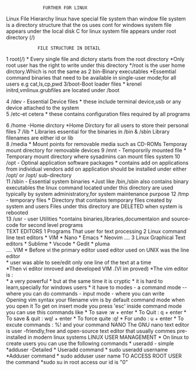                   FURTHER FOR LINUX 
  Linux File Hierarchy
   linux have special file system than window
   file system is a directory structure that the os uses 
  cont 
     for windows system file appears under the local disk C
     for linux system file appears under root directory (/)

                FILE STRUCTURE IN DETAIL
   1 root(/)
      * Every single file and dictory starts from the root directory
      *Only root user has the right to write under this directory 
      */root is the user home dirctory.Which is not the same as
   2 bin-Binary executables
      *Essemtial command binaries that need to be available in single-user mode;for all users 
      e.g cat,ls,cp,pwd
   3/boot-Boot loader files
      * krenel initrd,vmlinux.grubfiles are located under /boot 

   4 /dev - Essential Device files 
      * these include terminal device,usb or any device attached to the system    
   5 /etc-et cetera
      * these contains configuration files required by all programs 

   6 /home -Home dirctory
      *Home Dirctory for all users to store their personal files 
   7 /lib 
      * Libraries essential for the binaries in /bin & /sbin Library filenames are either id or lib   
   8 /media 
      * Mount points for removable media such as CD-ROMs Temporay mount directory for removable devices 
   9 /mnt - Temporsrily mounted file 
      * Temporary mount directory where sysadmins can mount files system
  10 /opt - Optinal application software packages 
      * contains add on applications from individual vendors add on application should be installed under either /opt/ or /opt/ sub-directory     
  11 /sbin - Essential system binaries
      *Just like /bin,/sbin also contains binary executables the linux command located under this directory are used typically by system administratory,for system maintenance purpose 
  12 /tmp - temporary files
      * Directory that contains temporary files created by system and users Files under this directory are DELETED when system is rebooted  
  13 /usr - user Utilities
      *contains binaries,libraries,documentaion and source-code for second level programs   
                     TEXT EDITORS
       1 Programs That user for text processing
       2 Linux command line text editors
              * VIM
              * Nano
              * Emacs
              * Neovim
                    .... 
       3 Linux Graphical Text editors 
              * Sublime 
              * Vscode 
              * Gedit 
              * pluma  
                     ....
                   VIM 
    * Before vi the primary editor used editor used on UNIX was the line editor   
            * user was able to see/edit only one line of the text at a time  
    *Then vi editor imroved and developed VIM .(VI im proved) 
    *The vim editor is :                          
           * a very powerful
           * but at the same time it is cryptic
           * it is hard to learn,specially for windows users 
    * it have to modes
       - a command mode -- where you can do commands - input mode - where you can write   
         Opening vim
           syntax your filename 
     vim is by default command mode when you open it 
       To get on insert mode you press 'esc'
           inside command mode you can use this commands like 
               * To save :w + enter
               * To Quit : q + enter
               * To save & quit : wq! + enter
               * To force quite :q!
               * For undo : u + enter
               * To excute commands : %! and your command
                  NANO
     The GNU nano text editor is user -friendly,free and open-source text editor that usually commes pre-installed in modern linux systems
                  LINUX USER MANAGEMENT
     * On linux to create users you can use the following commands 
                * useradd - simple 
                *adduser -Detailed
     * Useradd command 
            * sudo useradd username
     *Adduser command 
            * sudo adduser user name 
                       TO ACCESS ROOT USER 
       the command
           *sudo su
       in root access our id is "0"
                                                                                    